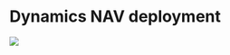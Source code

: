 # Dynamics NAV deployment

<a href="https://azuredeploy.net" target="_blank">
    <img src="http://azuredeploy.net/deploybutton.png"/>
</a>
